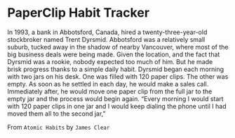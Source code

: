 # PaperClip Habit Tracker

In 1993, a bank in Abbotsford, Canada, hired a twenty-three-year-old
stockbroker named Trent Dyrsmid. Abbotsford was a relatively small
suburb, tucked away in the shadow of nearby Vancouver, where most
of the big business deals were being made. Given the location, and the
fact that Dyrsmid was a rookie, nobody expected too much of him. But
he made brisk progress thanks to a simple daily habit.
Dyrsmid began each morning with two jars on his desk. One was
filled with 120 paper clips. The other was empty. As soon as he settled
in each day, he would make a sales call. Immediately after, he would
move one paper clip from the full jar to the empty jar and the process
would begin again. “Every morning I would start with 120 paper clips
in one jar and I would keep dialing the phone until I had moved them
all to the second jar,”

From `Atomic Habits` by `James Clear`